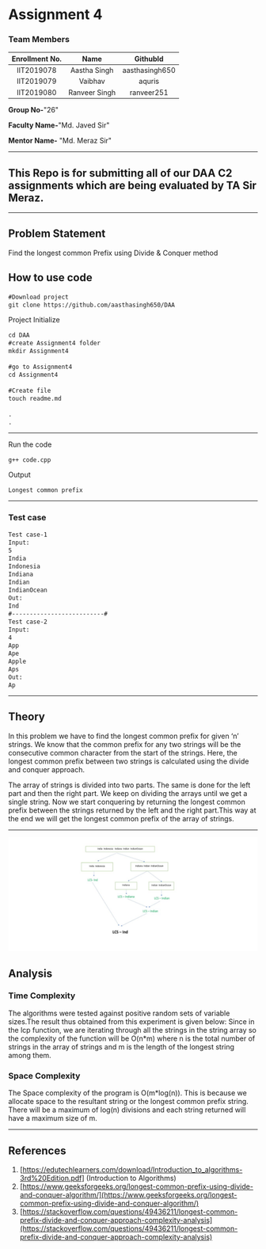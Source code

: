 # Assignment 4
### Team Members
| Enrollment No. | Name | GithubId |
| :---:   | :-: | :-: |
| IIT2019078 | Aastha Singh | aasthasingh650 |
| IIT2019079 | Vaibhav  | aquris |
| IIT2019080 | Ranveer Singh | ranveer251 |

**Group No-**"26"

**Faculty Name-**"Md. Javed Sir"

**Mentor Name-** "Md. Meraz Sir"
***

## This Repo is for submitting all of our DAA  C2 assignments which are being evaluated by TA Sir Meraz.
---
## Problem Statement
Find the longest common Prefix using Divide & Conquer method

## How to use code

```
#Download project
git clone https://github.com/aasthasingh650/DAA 
```

Project Initialize

```
cd DAA
#create Assignment4 folder
mkdir Assignment4

#go to Assignment4
cd Assignment4

#Create file
touch readme.md

.
.
```
***
Run the code
```
g++ code.cpp

```
Output
```
Longest common prefix

```
***
### Test case
```
Test case-1
Input: 
5
India
Indonesia
Indiana
Indian
IndianOcean
Out: 
Ind
#--------------------------#
Test case-2
Input:
4
App
Ape
Apple
Aps
Out:
Ap
```
***
## Theory
In this problem we have to find the longest common prefix for given ‘n’ strings. We know that the common prefix for any two strings will be the  consecutive common character from the start of the strings. Here, the longest common prefix between two strings is calculated using the divide and conquer approach.

The array of strings is divided into two parts. The same is done for the left part and then the right part. We keep on dividing the arrays until we get a single string. Now we start conquering by returning the longest common prefix between the strings returned by the left and the right part.This way at the end we will get the longest common prefix of the array of strings.

***
![Example Diagram](https://github.com/aasthasingh650/DAA/blob/main/Assignment4/Example.jpg)

## Analysis
### Time Complexity
The algorithms were tested against positive random sets of variable sizes.The result thus obtained from this experiment is given below:
Since in the lcp function, we are iterating through all the strings in the string array so the complexity of the function will be O(n*m) where n is the total number of strings in the array of strings and m is the length of the longest string among them.

### Space Complexity
The Space complexity of the program is O(m*log(n)). This is because we allocate space to the resultant string or the longest common prefix string. There will be a maximum of log(n) divisions and each string returned will have a maximum size of m.

***
## References
1. [https://edutechlearners.com/download/Introduction_to_algorithms-3rd%20Edition.pdf] (Introduction to Algorithms)
2. [https://www.geeksforgeeks.org/longest-common-prefix-using-divide-and-conquer-algorithm/](https://www.geeksforgeeks.org/longest-common-prefix-using-divide-and-conquer-algorithm/)
3. [https://stackoverflow.com/questions/49436211/longest-common-prefix-divide-and-conquer-approach-complexity-analysis](https://stackoverflow.com/questions/49436211/longest-common-prefix-divide-and-conquer-approach-complexity-analysis)
